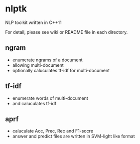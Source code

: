 # nlptk

NLP toolkit written in C++11

For detail, please see wiki or README file in each directory.


## ngram

- enumerate ngrams of a document
- allowing multi-document
- optionally caluculates tf-idf for multi-document


## tf-idf

- enumerate words of multi-document
- and caluculates tf-idf


## aprf

- caluculate Acc, Prec, Rec and F1-socre
- answer and predict files are written in SVM-light like format


